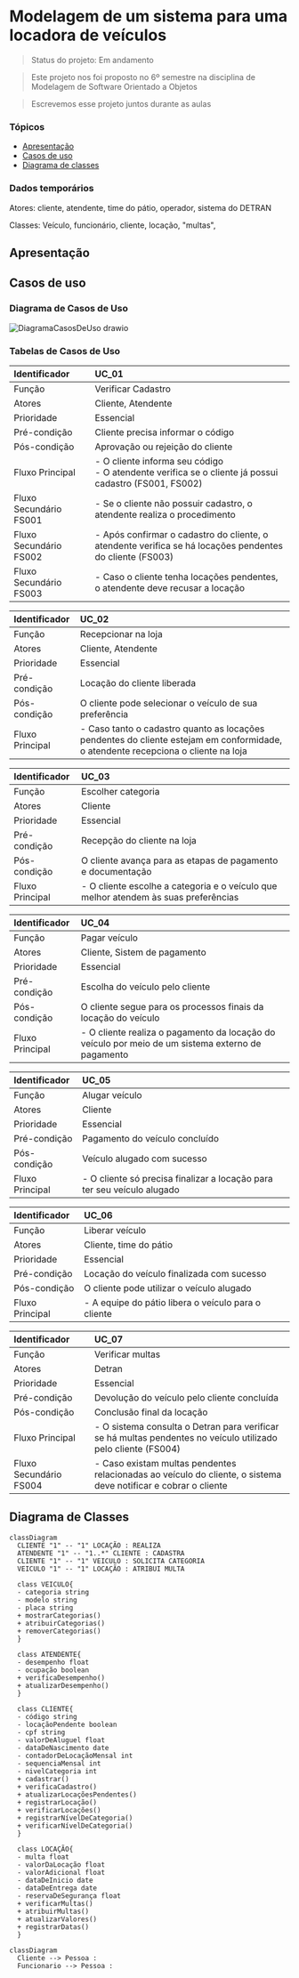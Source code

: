 # Modelagem de um sistema para uma locadora de veículos

> Status do projeto: Em andamento

> Este projeto nos foi proposto no 6º semestre na disciplina de Modelagem de Software Orientado a Objetos

> Escrevemos esse projeto juntos durante as aulas

### Tópicos

- [Apresentação](#apresentação)
- [Casos de uso](#casos-de-uso)
- [Diagrama de classes](#diagrama-de-classes)

### Dados temporários

Atores: cliente, atendente, time do pátio, operador, sistema do DETRAN

Classes: Veículo, funcionário, cliente, locação, "multas", 

## Apresentação 

## Casos de uso
### Diagrama de Casos de Uso

![DiagramaCasosDeUso drawio](https://github.com/user-attachments/assets/9d54e305-bb7f-4529-aa2e-add22c9c3915)

### Tabelas de Casos de Uso
| Identificador          | UC_01                                                          |
| :----------------------| :-----------------------------------------------------------------------------|
| Função                 | Verificar Cadastro                                     |
| Atores                 | Cliente, Atendente |
| Prioridade             | Essencial          |     
| Pré-condição           | Cliente precisa informar o código                                                          |
| Pós-condição           | Aprovação ou rejeição do cliente                                                                   |
| Fluxo Principal        | - O cliente informa seu código <br> - O atendente verifica se o cliente já possui cadastro (FS001, FS002) <br> |
| Fluxo Secundário FS001 | - Se o cliente não possuir cadastro, o atendente realiza o procedimento <br> |
| Fluxo Secundário FS002 | - Após confirmar o cadastro do cliente, o atendente verifica se há locações pendentes do cliente (FS003) <br> |
| Fluxo Secundário FS003 | - Caso o cliente tenha locações pendentes, o atendente deve recusar a locação <br> |

| Identificador   | UC_02                                                                                                                             |
| :---------------| :---------------------------------------------------------------------------------------------------------------------------------|
| Função          | Recepcionar na loja                                                                                                               |
| Atores          | Cliente, Atendente                                                                                                                |
| Prioridade      | Essencial                                                                                                                         |     
| Pré-condição    | Locação do cliente liberada                                                                                                       |
| Pós-condição    | O cliente pode selecionar o veículo de sua preferência                                                                            |
| Fluxo Principal | - Caso tanto o cadastro quanto as locações pendentes do cliente estejam em conformidade, o atendente recepciona o cliente na loja |

| Identificador   | UC_03                                                                               |
| :---------------| :-----------------------------------------------------------------------------------|
| Função          | Escolher categoria                                                                  |
| Atores          | Cliente                                                                             |
| Prioridade      | Essencial                                                                           |     
| Pré-condição    | Recepção do cliente na loja                                                         |
| Pós-condição    | O cliente avança para as etapas de pagamento e documentação                         |
| Fluxo Principal | - O cliente escolhe a categoria e o veículo que melhor atendem às suas preferências |

| Identificador   | UC_04                                                                                             |
| :---------------| :-------------------------------------------------------------------------------------------------|
| Função          | Pagar veículo                                                                                     |
| Atores          | Cliente, Sistem de pagamento                                                                      |
| Prioridade      | Essencial                                                                                         |     
| Pré-condição    | Escolha do veículo pelo cliente                                                                   |
| Pós-condição    | O cliente segue para os processos finais da locação do veículo                                    |
| Fluxo Principal | - O cliente realiza o pagamento da locação do veículo por meio de um sistema externo de pagamento |

| Identificador   | UC_05                                                          |
| :---------------| :-----------------------------------------------------------------------------|
| Função          | Alugar veículo                                     |
| Atores          | Cliente |
| Prioridade      | Essencial          |     
| Pré-condição    | Pagamento do veículo concluído                                                          |
| Pós-condição    | Veículo alugado com sucesso                                                                |
| Fluxo Principal | - O cliente só precisa finalizar a locação para ter seu veículo alugado <br> |

| Identificador   | UC_06                                                          |
| :---------------| :-----------------------------------------------------------------------------|
| Função          | Liberar veículo                                     |
| Atores          | Cliente, time do pátio |
| Prioridade      | Essencial          |     
| Pré-condição    | Locação do veículo finalizada com sucesso                                                          |
| Pós-condição    | O cliente pode utilizar o veículo alugado                                                                |
| Fluxo Principal | - A equipe do pátio libera o veículo para o cliente <br> |

| Identificador   | UC_07                                                          |
| :---------------| :-----------------------------------------------------------------------------|
| Função          | Verificar multas                                     |
| Atores          | Detran |
| Prioridade      | Essencial          |     
| Pré-condição    | Devolução do veículo pelo cliente concluída                                                          |
| Pós-condição    | Conclusão final da locação                                                                |
| Fluxo Principal | - O sistema consulta o Detran para verificar se há multas pendentes no veículo utilizado pelo cliente (FS004) <br> |
| Fluxo Secundário FS004 | - Caso existam multas pendentes relacionadas ao veículo do cliente, o sistema deve notificar e cobrar o cliente <br> |

## Diagrama de Classes

```mermaid
classDiagram
  CLIENTE "1" -- "1" LOCAÇÃO : REALIZA
  ATENDENTE "1" -- "1..*" CLIENTE : CADASTRA
  CLIENTE "1" -- "1" VEICULO : SOLICITA CATEGORIA
  VEICULO "1" -- "1" LOCAÇÃO : ATRIBUI MULTA  

  class VEICULO{
  - categoria string
  - modelo string
  - placa string
  + mostrarCategorias()
  + atribuirCategorias()
  + removerCategorias()
  }

  class ATENDENTE{
  - desempenho float
  - ocupação boolean
  + verificaDesempenho()
  + atualizarDesempenho()
  }

  class CLIENTE{
  - código string
  - locaçãoPendente boolean
  - cpf string
  - valorDeAluguel float
  - dataDeNascimento date
  - contadorDeLocaçãoMensal int
  - sequenciaMensal int
  - nivelCategoria int
  + cadastrar()
  + verificaCadastro()
  + atualizarLocaçõesPendentes()
  + registrarLocação()
  + verificarLocações()
  + registrarNívelDeCategoria()
  + verificarNívelDeCategoria()
  }

  class LOCAÇÃO{
  - multa float
  - valorDaLocação float
  - valorAdicional float
  - dataDeInicio date
  - dataDeEntrega date
  - reservaDeSegurança float
  + verificarMultas()
  + atribuirMultas()
  + atualizarValores()
  + registrarDatas()
  }
```

```mermaid
classDiagram
  Cliente --> Pessoa :
  Funcionario --> Pessoa : 
```
